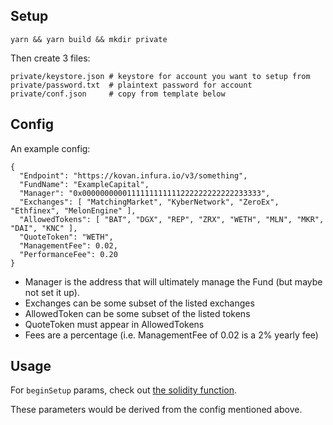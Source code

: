 ## Setup

`yarn && yarn build && mkdir private`

Then create 3 files:

```
private/keystore.json # keystore for account you want to setup from
private/password.txt  # plaintext password for account
private/conf.json     # copy from template below
```

## Config

An example config:

```
{
  "Endpoint": "https://kovan.infura.io/v3/something",
  "FundName": "ExampleCapital",
  "Manager": "0x0000000000111111111111222222222222233333",
  "Exchanges": [ "MatchingMarket", "KyberNetwork", "ZeroEx", "Ethfinex", "MelonEngine" ],
  "AllowedTokens": [ "BAT", "DGX", "REP", "ZRX", "WETH", "MLN", "MKR", "DAI", "KNC" ],
  "QuoteToken": "WETH",
  "ManagementFee": 0.02,
  "PerformanceFee": 0.20
}
```

- Manager is the address that will ultimately manage the Fund (but maybe not set it up).
- Exchanges can be some subset of the listed exchanges
- AllowedToken can be some subset of the listed tokens
- QuoteToken must appear in AllowedTokens
- Fees are a percentage (i.e. ManagementFee of 0.02 is a 2% yearly fee)

## Usage

For `beginSetup` params, check out [the solidity function](https://github.com/melonproject/protocol/blob/setup-on-behalf/src/contracts/factory/FundFactory.sol#L90-L99).

These parameters would be derived from the config mentioned above.
